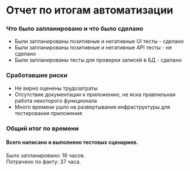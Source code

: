 # Отчет по итогам автоматизации
### Что было запланировано и что было сделано
* Были запланированы позитивные и негативные UI тесты - сделано
* Были запланированы позитивные и негативные API тесты - не сделано  
* Были запланированы тесты для проверки записей в БД - сделано

### Сработавшие риски
* Не верно оценены трудозатраты
* Отсутствие документации к приложению, не ясна правлильная работа некоторого функционала
* Много времени ушло на развертывания инфраструктуры для тестирования приложения

### Общий итог по времени
#### Всего написано и выполнено тестовых сценариев.
Было запланировано: 18 часов.  
Потрачено по факту: 37 часа.
